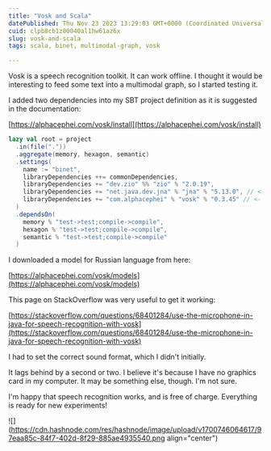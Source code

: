 ```yaml
---
title: "Vosk and Scala"
datePublished: Thu Nov 23 2023 13:29:03 GMT+0000 (Coordinated Universal Time)
cuid: clpb8cb1z00040al1hw61az6x
slug: vosk-and-scala
tags: scala, binet, multimodal-graph, vosk

---
```


Vosk is a speech recognition toolkit. It can work offline. I thought it would be interesting to feed some text into a multimodal graph, so I started testing it.

I added two dependencies into my SBT project definition as it is suggested in the documentation:

[https://alphacephei.com/vosk/install](https://alphacephei.com/vosk/install)

```scala
lazy val root = project
  .in(file("."))
  .aggregate(memory, hexagon, semantic)
  .settings(
    name := "binet",
    libraryDependencies ++= commonDependencies,
    libraryDependencies += "dev.zio" %% "zio" % "2.0.19",
    libraryDependencies += "net.java.dev.jna" % "jna" % "5.13.0", // <- VOSK
    libraryDependencies += "com.alphacephei" % "vosk" % "0.3.45" // <- VOSK
  )
  .dependsOn(
    memory % "test->test;compile->compile",
    hexagon % "test->test;compile->compile",
    semantic % "test->test;compile->compile"
  )
```

I downloaded a model for Russian language from here:

[https://alphacephei.com/vosk/models](https://alphacephei.com/vosk/models)

This page on StackOverflow was very useful to get it working:

[https://stackoverflow.com/questions/68401284/use-the-microphone-in-java-for-speech-recognition-with-vosk](https://stackoverflow.com/questions/68401284/use-the-microphone-in-java-for-speech-recognition-with-vosk)

I had to set the correct sound format, which I didn't initially.

It lags behind by a second or two. I believe it's because I have no graphics card in my computer. It may be something else, though. I'm not sure.

I'm happy that speech recognition works, and is free of charge. Everything is ready for new experiments!

![](https://cdn.hashnode.com/res/hashnode/image/upload/v1700746064617/97eaa85c-84f7-402d-8f29-885ae4935540.png align="center")